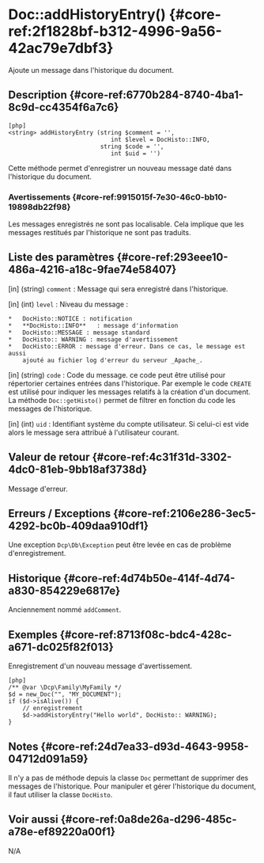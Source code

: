 # Doc::addHistoryEntry() {#core-ref:2f1828bf-b312-4996-9a56-42ac79e7dbf3}

<div class="short-description">
Ajoute un message dans l'historique du document.
</div>
<!--
<div class="applicability">
Obsolète depuis #.#.#
</div>
-->

## Description {#core-ref:6770b284-8740-4ba1-8c9d-cc4354f6a7c6}

    [php]
    <string> addHistoryEntry (string $comment = '', 
                                 int $level = DocHisto::INFO,
                              string $code = '',
                                 int $uid = '')

Cette méthode permet d'enregistrer un nouveau message daté dans l'historique du
document.

### Avertissements {#core-ref:9915015f-7e30-46c0-bb10-19898db22f98}

Les messages enregistrés ne sont pas localisable. Cela implique que les messages
restitués par l'historique ne sont pas traduits.

## Liste des paramètres {#core-ref:293eee10-486a-4216-a18c-9fae74e58407}


[in] (string) `comment`
:   Message qui sera enregistré dans l'historique.

[in] (int) `level`
:   Niveau du message :
    
    *   DocHisto::NOTICE : notification
    *   **DocHisto::INFO**   : message d'information
    *   DocHisto::MESSAGE : message standard
    *   DocHisto:: WARNING : message d'avertissement
    *   DocHisto::ERROR : message d'erreur. Dans ce cas, le message est aussi 
        ajouté au fichier log d'erreur du serveur _Apache_.

[in] (string) `code` 
:   Code du message. ce code peut être utilisé pour répertorier certaines
    entrées dans l'historique. Par exemple le code `CREATE` est utilisé pour
    indiquer les messages relatifs à la création d'un document. La méthode
    `Doc::getHisto()` permet de filtrer en fonction du code les messages de
    l'historique.

[in] (int) `uid`
:   Identifiant système du compte utilisateur. Si celui-ci est vide alors le
    message sera attribué à l'utilisateur courant.

## Valeur de retour {#core-ref:4c31f31d-3302-4dc0-81eb-9bb18af3738d}

Message d'erreur.

## Erreurs / Exceptions {#core-ref:2106e286-3ec5-4292-bc0b-409daa910df1}

Une exception `Dcp\Db\Exception` peut être levée en cas de problème
d'enregistrement.

## Historique {#core-ref:4d74b50e-414f-4d74-a830-854229e6817e}

Anciennement nommé `addComment`.

## Exemples {#core-ref:8713f08c-bdc4-428c-a671-dc025f82f013}

Enregistrement d'un nouveau message d'avertissement.

    [php]
    /** @var \Dcp\Family\MyFamily */
    $d = new_Doc("", "MY_DOCUMENT");
    if ($d->isAlive()) {
        // enregistrement
        $d->addHistoryEntry("Hello world", DocHisto:: WARNING);
    }


## Notes {#core-ref:24d7ea33-d93d-4643-9958-04712d091a59}

Il n'y a pas de méthode depuis la classe `Doc` permettant de supprimer des
messages de l'historique. Pour manipuler et gérer l'historique du document, il
faut utiliser la classe `DocHisto`.

## Voir aussi {#core-ref:0a8de26a-d296-485c-a78e-ef89220a00f1}

N/A
